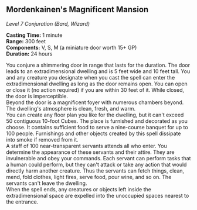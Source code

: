 ## Mordenkainen's Magnificent Mansion
*Level 7 Conjuration (Bard, Wizard)*

**Casting Time:** 1 minute  
**Range:** 300 feet  
**Components:** V, S, M (a miniature door worth 15+ GP)  
**Duration:** 24 hours  

You conjure a shimmering door in range that lasts for the duration. The door leads to an extradimensional dwelling and is 5 feet wide and 10 feet tall. You and any creature you designate when you cast the spell can enter the extradimensional dwelling as long as the door remains open. You can open or close it (no action required) if you are within 30 feet of it. While closed, the door is imperceptible.  
Beyond the door is a magnificent foyer with numerous chambers beyond. The dwelling's atmosphere is clean, fresh, and warm.  
You can create any floor plan you like for the dwelling, but it can't exceed 50 contiguous 10-foot Cubes. The place is furnished and decorated as you choose. It contains sufficient food to serve a nine-course banquet for up to 100 people. Furnishings and other objects created by this spell dissipate into smoke if removed from it.  
A staff of 100 near-transparent servants attends all who enter. You determine the appearance of these servants and their attire. They are invulnerable and obey your commands. Each servant can perform tasks that a human could perform, but they can't attack or take any action that would directly harm another creature. Thus the servants can fetch things, clean, mend, fold clothes, light fires, serve food, pour wine, and so on. The servants can't leave the dwelling.  
When the spell ends, any creatures or objects left inside the extradimensional space are expelled into the unoccupied spaces nearest to the entrance.